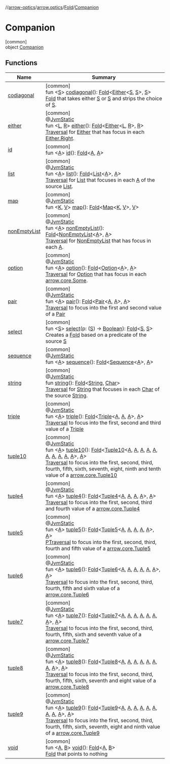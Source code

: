 //[arrow-optics](../../../../index.md)/[arrow.optics](../../index.md)/[Fold](../index.md)/[Companion](index.md)

# Companion

[common]\
object [Companion](index.md)

## Functions

| Name | Summary |
|---|---|
| [codiagonal](codiagonal.md) | [common]<br>fun &lt;[S](codiagonal.md)&gt; [codiagonal](codiagonal.md)(): [Fold](../index.md)&lt;[Either](../../../../../arrow-core/arrow-core/arrow.core/-either/index.md)&lt;[S](codiagonal.md), [S](codiagonal.md)&gt;, [S](codiagonal.md)&gt;<br>[Fold](../index.md) that takes either [S](codiagonal.md) or [S](codiagonal.md) and strips the choice of [S](codiagonal.md). |
| [either](either.md) | [common]<br>@[JvmStatic](https://kotlinlang.org/api/latest/jvm/stdlib/kotlin.jvm/-jvm-static/index.html)<br>fun &lt;[L](either.md), [R](either.md)&gt; [either](either.md)(): [Fold](../index.md)&lt;[Either](../../../../../arrow-core/arrow-core/arrow.core/-either/index.md)&lt;[L](either.md), [R](either.md)&gt;, [R](either.md)&gt;<br>[Traversal](../../index.md#153853783%2FClasslikes%2F-617900156) for [Either](../../../../../arrow-core/arrow-core/arrow.core/-either/index.md) that has focus in each [Either.Right](../../../../../arrow-core/arrow-core/arrow.core/-either/-right/index.md). |
| [id](id.md) | [common]<br>fun &lt;[A](id.md)&gt; [id](id.md)(): [Fold](../index.md)&lt;[A](id.md), [A](id.md)&gt; |
| [list](list.md) | [common]<br>@[JvmStatic](https://kotlinlang.org/api/latest/jvm/stdlib/kotlin.jvm/-jvm-static/index.html)<br>fun &lt;[A](list.md)&gt; [list](list.md)(): [Fold](../index.md)&lt;[List](https://kotlinlang.org/api/latest/jvm/stdlib/kotlin.collections/-list/index.html)&lt;[A](list.md)&gt;, [A](list.md)&gt;<br>[Traversal](../../index.md#153853783%2FClasslikes%2F-617900156) for [List](https://kotlinlang.org/api/latest/jvm/stdlib/kotlin.collections/-list/index.html) that focuses in each [A](list.md) of the source [List](https://kotlinlang.org/api/latest/jvm/stdlib/kotlin.collections/-list/index.html). |
| [map](map.md) | [common]<br>@[JvmStatic](https://kotlinlang.org/api/latest/jvm/stdlib/kotlin.jvm/-jvm-static/index.html)<br>fun &lt;[K](map.md), [V](map.md)&gt; [map](map.md)(): [Fold](../index.md)&lt;[Map](https://kotlinlang.org/api/latest/jvm/stdlib/kotlin.collections/-map/index.html)&lt;[K](map.md), [V](map.md)&gt;, [V](map.md)&gt; |
| [nonEmptyList](non-empty-list.md) | [common]<br>@[JvmStatic](https://kotlinlang.org/api/latest/jvm/stdlib/kotlin.jvm/-jvm-static/index.html)<br>fun &lt;[A](non-empty-list.md)&gt; [nonEmptyList](non-empty-list.md)(): [Fold](../index.md)&lt;[NonEmptyList](../../../../../arrow-core/arrow-core/arrow.core/-non-empty-list/index.md)&lt;[A](non-empty-list.md)&gt;, [A](non-empty-list.md)&gt;<br>[Traversal](../../index.md#153853783%2FClasslikes%2F-617900156) for [NonEmptyList](../../../../../arrow-core/arrow-core/arrow.core/-non-empty-list/index.md) that has focus in each [A](non-empty-list.md). |
| [option](option.md) | [common]<br>@[JvmStatic](https://kotlinlang.org/api/latest/jvm/stdlib/kotlin.jvm/-jvm-static/index.html)<br>fun &lt;[A](option.md)&gt; [option](option.md)(): [Fold](../index.md)&lt;[Option](../../../../../arrow-core/arrow-core/arrow.core/-option/index.md)&lt;[A](option.md)&gt;, [A](option.md)&gt;<br>[Traversal](../../index.md#153853783%2FClasslikes%2F-617900156) for [Option](../../../../../arrow-core/arrow-core/arrow.core/-option/index.md) that has focus in each [arrow.core.Some](../../../../../arrow-core/arrow-core/arrow.core/-some/index.md). |
| [pair](pair.md) | [common]<br>@[JvmStatic](https://kotlinlang.org/api/latest/jvm/stdlib/kotlin.jvm/-jvm-static/index.html)<br>fun &lt;[A](pair.md)&gt; [pair](pair.md)(): [Fold](../index.md)&lt;[Pair](https://kotlinlang.org/api/latest/jvm/stdlib/kotlin/-pair/index.html)&lt;[A](pair.md), [A](pair.md)&gt;, [A](pair.md)&gt;<br>[Traversal](../../index.md#153853783%2FClasslikes%2F-617900156) to focus into the first and second value of a [Pair](https://kotlinlang.org/api/latest/jvm/stdlib/kotlin/-pair/index.html) |
| [select](select.md) | [common]<br>fun &lt;[S](select.md)&gt; [select](select.md)(p: ([S](select.md)) -&gt; [Boolean](https://kotlinlang.org/api/latest/jvm/stdlib/kotlin/-boolean/index.html)): [Fold](../index.md)&lt;[S](select.md), [S](select.md)&gt;<br>Creates a [Fold](../index.md) based on a predicate of the source [S](select.md) |
| [sequence](sequence.md) | [common]<br>@[JvmStatic](https://kotlinlang.org/api/latest/jvm/stdlib/kotlin.jvm/-jvm-static/index.html)<br>fun &lt;[A](sequence.md)&gt; [sequence](sequence.md)(): [Fold](../index.md)&lt;[Sequence](https://kotlinlang.org/api/latest/jvm/stdlib/kotlin.sequences/-sequence/index.html)&lt;[A](sequence.md)&gt;, [A](sequence.md)&gt; |
| [string](string.md) | [common]<br>@[JvmStatic](https://kotlinlang.org/api/latest/jvm/stdlib/kotlin.jvm/-jvm-static/index.html)<br>fun [string](string.md)(): [Fold](../index.md)&lt;[String](https://kotlinlang.org/api/latest/jvm/stdlib/kotlin/-string/index.html), [Char](https://kotlinlang.org/api/latest/jvm/stdlib/kotlin/-char/index.html)&gt;<br>[Traversal](../../index.md#153853783%2FClasslikes%2F-617900156) for [String](https://kotlinlang.org/api/latest/jvm/stdlib/kotlin/-string/index.html) that focuses in each [Char](https://kotlinlang.org/api/latest/jvm/stdlib/kotlin/-char/index.html) of the source [String](https://kotlinlang.org/api/latest/jvm/stdlib/kotlin/-string/index.html). |
| [triple](triple.md) | [common]<br>@[JvmStatic](https://kotlinlang.org/api/latest/jvm/stdlib/kotlin.jvm/-jvm-static/index.html)<br>fun &lt;[A](triple.md)&gt; [triple](triple.md)(): [Fold](../index.md)&lt;[Triple](https://kotlinlang.org/api/latest/jvm/stdlib/kotlin/-triple/index.html)&lt;[A](triple.md), [A](triple.md), [A](triple.md)&gt;, [A](triple.md)&gt;<br>[Traversal](../../index.md#153853783%2FClasslikes%2F-617900156) to focus into the first, second and third value of a [Triple](https://kotlinlang.org/api/latest/jvm/stdlib/kotlin/-triple/index.html) |
| [tuple10](tuple10.md) | [common]<br>@[JvmStatic](https://kotlinlang.org/api/latest/jvm/stdlib/kotlin.jvm/-jvm-static/index.html)<br>fun &lt;[A](tuple10.md)&gt; [tuple10](tuple10.md)(): [Fold](../index.md)&lt;[Tuple10](../../../../../arrow-core/arrow-core/arrow.core/-tuple10/index.md)&lt;[A](tuple10.md), [A](tuple10.md), [A](tuple10.md), [A](tuple10.md), [A](tuple10.md), [A](tuple10.md), [A](tuple10.md), [A](tuple10.md), [A](tuple10.md), [A](tuple10.md)&gt;, [A](tuple10.md)&gt;<br>[Traversal](../../index.md#153853783%2FClasslikes%2F-617900156) to focus into the first, second, third, fourth, fifth, sixth, seventh, eight, ninth and tenth value of a [arrow.core.Tuple10](../../../../../arrow-core/arrow-core/arrow.core/-tuple10/index.md) |
| [tuple4](tuple4.md) | [common]<br>@[JvmStatic](https://kotlinlang.org/api/latest/jvm/stdlib/kotlin.jvm/-jvm-static/index.html)<br>fun &lt;[A](tuple4.md)&gt; [tuple4](tuple4.md)(): [Fold](../index.md)&lt;[Tuple4](../../../../../arrow-core/arrow-core/arrow.core/-tuple4/index.md)&lt;[A](tuple4.md), [A](tuple4.md), [A](tuple4.md), [A](tuple4.md)&gt;, [A](tuple4.md)&gt;<br>[Traversal](../../index.md#153853783%2FClasslikes%2F-617900156) to focus into the first, second, third and fourth value of a [arrow.core.Tuple4](../../../../../arrow-core/arrow-core/arrow.core/-tuple4/index.md) |
| [tuple5](tuple5.md) | [common]<br>@[JvmStatic](https://kotlinlang.org/api/latest/jvm/stdlib/kotlin.jvm/-jvm-static/index.html)<br>fun &lt;[A](tuple5.md)&gt; [tuple5](tuple5.md)(): [Fold](../index.md)&lt;[Tuple5](../../../../../arrow-core/arrow-core/arrow.core/-tuple5/index.md)&lt;[A](tuple5.md), [A](tuple5.md), [A](tuple5.md), [A](tuple5.md), [A](tuple5.md)&gt;, [A](tuple5.md)&gt;<br>[PTraversal](../../-p-traversal/index.md) to focus into the first, second, third, fourth and fifth value of a [arrow.core.Tuple5](../../../../../arrow-core/arrow-core/arrow.core/-tuple5/index.md) |
| [tuple6](tuple6.md) | [common]<br>@[JvmStatic](https://kotlinlang.org/api/latest/jvm/stdlib/kotlin.jvm/-jvm-static/index.html)<br>fun &lt;[A](tuple6.md)&gt; [tuple6](tuple6.md)(): [Fold](../index.md)&lt;[Tuple6](../../../../../arrow-core/arrow-core/arrow.core/-tuple6/index.md)&lt;[A](tuple6.md), [A](tuple6.md), [A](tuple6.md), [A](tuple6.md), [A](tuple6.md), [A](tuple6.md)&gt;, [A](tuple6.md)&gt;<br>[Traversal](../../index.md#153853783%2FClasslikes%2F-617900156) to focus into the first, second, third, fourth, fifth and sixth value of a [arrow.core.Tuple6](../../../../../arrow-core/arrow-core/arrow.core/-tuple6/index.md) |
| [tuple7](tuple7.md) | [common]<br>@[JvmStatic](https://kotlinlang.org/api/latest/jvm/stdlib/kotlin.jvm/-jvm-static/index.html)<br>fun &lt;[A](tuple7.md)&gt; [tuple7](tuple7.md)(): [Fold](../index.md)&lt;[Tuple7](../../../../../arrow-core/arrow-core/arrow.core/-tuple7/index.md)&lt;[A](tuple7.md), [A](tuple7.md), [A](tuple7.md), [A](tuple7.md), [A](tuple7.md), [A](tuple7.md), [A](tuple7.md)&gt;, [A](tuple7.md)&gt;<br>[Traversal](../../index.md#153853783%2FClasslikes%2F-617900156) to focus into the first, second, third, fourth, fifth, sixth and seventh value of a [arrow.core.Tuple7](../../../../../arrow-core/arrow-core/arrow.core/-tuple7/index.md) |
| [tuple8](tuple8.md) | [common]<br>@[JvmStatic](https://kotlinlang.org/api/latest/jvm/stdlib/kotlin.jvm/-jvm-static/index.html)<br>fun &lt;[A](tuple8.md)&gt; [tuple8](tuple8.md)(): [Fold](../index.md)&lt;[Tuple8](../../../../../arrow-core/arrow-core/arrow.core/-tuple8/index.md)&lt;[A](tuple8.md), [A](tuple8.md), [A](tuple8.md), [A](tuple8.md), [A](tuple8.md), [A](tuple8.md), [A](tuple8.md), [A](tuple8.md)&gt;, [A](tuple8.md)&gt;<br>[Traversal](../../index.md#153853783%2FClasslikes%2F-617900156) to focus into the first, second, third, fourth, fifth, sixth, seventh and eight value of a [arrow.core.Tuple8](../../../../../arrow-core/arrow-core/arrow.core/-tuple8/index.md) |
| [tuple9](tuple9.md) | [common]<br>@[JvmStatic](https://kotlinlang.org/api/latest/jvm/stdlib/kotlin.jvm/-jvm-static/index.html)<br>fun &lt;[A](tuple9.md)&gt; [tuple9](tuple9.md)(): [Fold](../index.md)&lt;[Tuple9](../../../../../arrow-core/arrow-core/arrow.core/-tuple9/index.md)&lt;[A](tuple9.md), [A](tuple9.md), [A](tuple9.md), [A](tuple9.md), [A](tuple9.md), [A](tuple9.md), [A](tuple9.md), [A](tuple9.md), [A](tuple9.md)&gt;, [A](tuple9.md)&gt;<br>[Traversal](../../index.md#153853783%2FClasslikes%2F-617900156) to focus into the first, second, third, fourth, fifth, sixth, seventh, eight and ninth value of a [arrow.core.Tuple9](../../../../../arrow-core/arrow-core/arrow.core/-tuple9/index.md) |
| [void](void.md) | [common]<br>fun &lt;[A](void.md), [B](void.md)&gt; [void](void.md)(): [Fold](../index.md)&lt;[A](void.md), [B](void.md)&gt;<br>[Fold](../index.md) that points to nothing |
